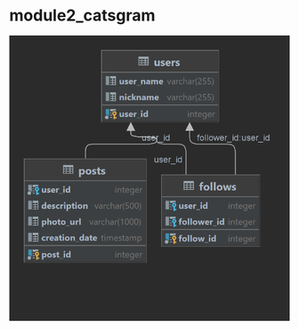 # module2_catsgram
![ER-модель](https://github.com/MaksimOrekhoff/module2_catsgram/blob/main/public.png)
